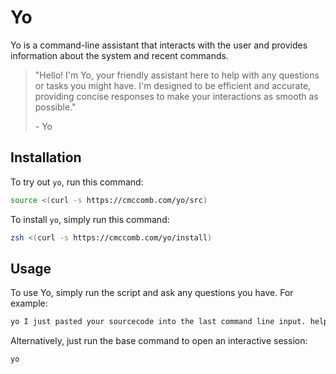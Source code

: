 # Yo 

Yo is a command-line assistant that interacts with the user and provides information about the system and recent commands.

> "Hello! I'm Yo, your friendly assistant here to help with any questions or tasks you might have. I'm designed to be efficient and accurate, providing concise responses to make your interactions as smooth as possible."
> 
> \- Yo

## Installation

To try out `yo`, run this command:
```zsh
source <(curl -s https://cmccomb.com/yo/src)
```

To install `yo`, simply run this command:
```zsh
zsh <(curl -s https://cmccomb.com/yo/install)
```

## Usage

To use Yo, simply run the script and ask any questions you have. For example:
```bash
yo I just pasted your sourcecode into the last command line input. help me write a readme.md for you.
```

Alternatively, just run the base command to open an interactive session:
```bash
yo
``` 
